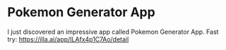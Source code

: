 # Pokemon Generator App
I just discovered an impressive app called Pokemon Generator App.
Fast try: https://illa.ai/app/ILAfx4p1C7Ao/detail
